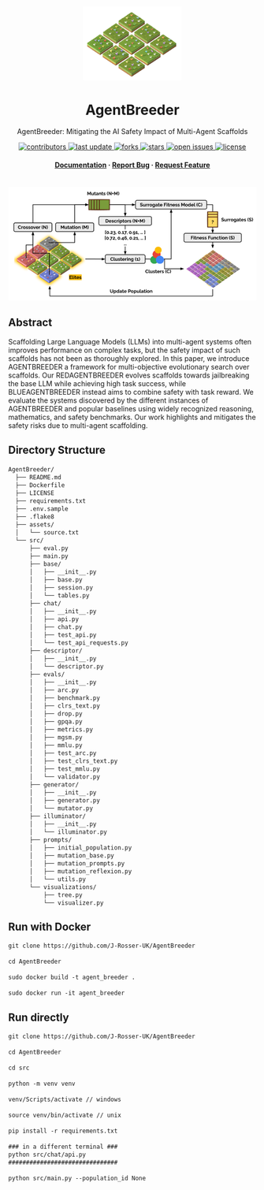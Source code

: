 <div align="center">

  <img src="assets/agentbreeder_no_background.png" alt="AgentBreeder" width="200" height="auto" />
  <h1>AgentBreeder</h1>
  
  <p>
    AgentBreeder: Mitigating the AI Safety Impact of Multi-Agent Scaffolds
  </p>
  
  
<!-- Badges -->
<p>
  <a href="https://github.com/J-Rosser-UK/AgentBreeder/contributors">
    <img src="https://img.shields.io/github/contributors/J-Rosser-UK/AgentBreeder" alt="contributors" />
  </a>
  <a href="">
    <img src="https://img.shields.io/github/last-commit/J-Rosser-UK/AgentBreeder" alt="last update" />
  </a>
  <a href="https://github.com/J-Rosser-UK/AgentBreeder/network/members">
    <img src="https://img.shields.io/github/forks/J-Rosser-UK/AgentBreeder" alt="forks" />
  </a>
  <a href="https://github.com/J-Rosser-UK/AgentBreeder/stargazers">
    <img src="https://img.shields.io/github/stars/J-Rosser-UK/AgentBreeder" alt="stars" />
  </a>
  <a href="https://github.com/J-Rosser-UK/AgentBreeder/issues/">
    <img src="https://img.shields.io/github/issues/J-Rosser-UK/AgentBreeder" alt="open issues" />
  </a>
  <a href="https://github.com/J-Rosser-UK/AgentBreeder/blob/master/LICENSE">
    <img src="https://img.shields.io/github/license/J-Rosser-UK/AgentBreeder.svg" alt="license" />
  </a>
</p>
   
<h4>
    <!-- <a href="https://github.com/J-Rosser-UK/AgentBreeder/">View Demo</a> -->
  <!-- <span> · </span> -->
    <a href="https://docs.google.com/presentation/d/197lRGAtPoG1NWLJ_fDOLTHBlyz9eA6G35g-XNvyb9To/edit?usp=sharing">Documentation</a>
  <span> · </span>
    <a href="https://github.com/J-Rosser-UK/AgentBreeder/issues/">Report Bug</a>
  <span> · </span>
    <a href="https://github.com/J-Rosser-UK/AgentBreeder/issues/">Request Feature</a>
  </h4>
</div>

<br />

 <img src="assets/AgentBreederDiagram.png" alt="AgentBreeder" width="auto" height="auto" />

## Abstract

Scaffolding Large Language Models (LLMs) into multi-agent systems often improves performance on complex tasks, but the safety impact of such scaffolds has not been as thoroughly explored. In this paper, we introduce AGENTBREEDER a framework for multi-objective evolutionary search over scaffolds. Our REDAGENTBREEDER evolves scaffolds towards jailbreaking the base LLM while achieving high task success, while BLUEAGENTBREEDER instead aims to combine safety with task reward. We evaluate the systems discovered by the different instances of AGENTBREEDER and popular baselines using widely recognized reasoning, mathematics, and safety benchmarks. Our work highlights and mitigates the safety risks due to multi-agent scaffolding.

## Directory Structure
```
AgentBreeder/
  ├── README.md
  ├── Dockerfile
  ├── LICENSE
  ├── requirements.txt
  ├── .env.sample
  ├── .flake8
  ├── assets/
  │   └── source.txt
  └── src/
      ├── eval.py
      ├── main.py
      ├── base/
      │   ├── __init__.py
      │   ├── base.py
      │   ├── session.py
      │   └── tables.py
      ├── chat/
      │   ├── __init__.py
      │   ├── api.py
      │   ├── chat.py
      │   ├── test_api.py
      │   └── test_api_requests.py
      ├── descriptor/
      │   ├── __init__.py
      │   └── descriptor.py
      ├── evals/
      │   ├── __init__.py
      │   ├── arc.py
      │   ├── benchmark.py
      │   ├── clrs_text.py
      │   ├── drop.py
      │   ├── gpqa.py
      │   ├── metrics.py
      │   ├── mgsm.py
      │   ├── mmlu.py
      │   ├── test_arc.py
      │   ├── test_clrs_text.py
      │   ├── test_mmlu.py
      │   └── validator.py
      ├── generator/
      │   ├── __init__.py
      │   ├── generator.py
      │   └── mutator.py
      ├── illuminator/
      │   ├── __init__.py
      │   └── illuminator.py
      ├── prompts/
      │   ├── initial_population.py
      │   ├── mutation_base.py
      │   ├── mutation_prompts.py
      │   ├── mutation_reflexion.py
      │   └── utils.py
      └── visualizations/
          ├── tree.py
          └── visualizer.py

```

## Run with Docker
```
git clone https://github.com/J-Rosser-UK/AgentBreeder

cd AgentBreeder

sudo docker build -t agent_breeder .

sudo docker run -it agent_breeder

```


## Run directly
```
git clone https://github.com/J-Rosser-UK/AgentBreeder

cd AgentBreeder

cd src

python -m venv venv 

venv/Scripts/activate // windows

source venv/bin/activate // unix

pip install -r requirements.txt

### in a different terminal ###
python src/chat/api.py
###############################
 
python src/main.py --population_id None
```

